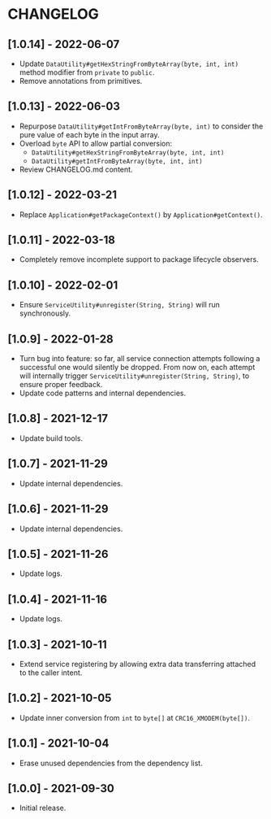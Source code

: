 # CHANGELOG

## [1.0.14] - 2022-06-07
- Update `DataUtility#getHexStringFromByteArray(byte, int, int)` method modifier
  from `private` to `public`.
- Remove annotations from primitives. 

## [1.0.13] - 2022-06-03
- Repurpose `DataUtility#getIntFromByteArray(byte, int)` to consider the pure
  value of each byte in the input array.
- Overload `byte` API to allow partial conversion:  
  - `DataUtility#getHexStringFromByteArray(byte, int, int)`
  - `DataUtility#getIntFromByteArray(byte, int, int)`
- Review CHANGELOG.md content.

## [1.0.12] - 2022-03-21
- Replace `Application#getPackageContext()` by `Application#getContext()`.

## [1.0.11] - 2022-03-18
- Completely remove incomplete support to package lifecycle observers.

## [1.0.10] - 2022-02-01
- Ensure `ServiceUtility#unregister(String, String)` will run synchronously.

## [1.0.9] - 2022-01-28
- Turn bug into feature: so far, all service connection attempts following a
  successful one would silently be dropped. From now on, each attempt will
  internally trigger `ServiceUtility#unregister(String, String)`, to ensure
  proper feedback.
- Update code patterns and internal dependencies.

## [1.0.8] - 2021-12-17
- Update build tools.

## [1.0.7] - 2021-11-29
- Update internal dependencies.

## [1.0.6] - 2021-11-29
- Update internal dependencies.

## [1.0.5] - 2021-11-26
- Update logs.

## [1.0.4] - 2021-11-16
- Update logs.

## [1.0.3] - 2021-10-11
- Extend service registering by allowing extra data transferring attached to
  the caller intent.

## [1.0.2] - 2021-10-05
- Update inner conversion from `int` to `byte[]` at `CRC16_XMODEM(byte[])`.

## [1.0.1] - 2021-10-04
- Erase unused dependencies from the dependency list.

## [1.0.0] - 2021-09-30
- Initial release.
